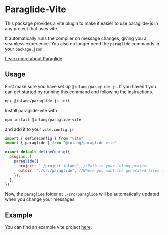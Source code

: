 # Paraglide-Vite

This package provides a vite plugin to make it easier to use paraglide-js in any project that uses vite.

It automatically runs the compiler on message changes, giving you a seamless experience.
You also no longer need the `paraglide` commands in your `package.json`.

[Learn more about Paraglide](https://inlang.com/m/gerre34r/library-inlang-paraglideJs)

## Usage

First make sure you have set up `@inlang/paraglide-js`. If you haven't you can get started by running
this command and following the instructions.

```bash
npx @inlang/paraglide-js init
```

Install paraglide-vite with

```bash
npm install @inlang/paraglide-vite
```

and add it to your `vite.config.js`

```js
import { defineConfig } from "vite"
import { paraglide } from "@inlang/paraglide-vite"

export default defineConfig({
  plugins: [
    paraglide({
      project: "./project.inlang", //Path to your inlang project
      outdir: "./src/paraglide", //Where you want the generated files to be placed
    }),
  ],
})
```

Now, the `paraglide` folder at `./src/paraglide` will be automatically updated when you change your messages.

## Example

You can find an example vite project [here](https://github.com/opral/monorepo/tree/main/inlang/source-code/paraglide/paraglide-vite/example).
